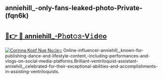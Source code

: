 ## anniehill_-only-fans​-leaked-photo​-Private-(fqn6k)


# <h2><a href="https://mediaupload.pro?title=anniehill_&ref=git">🔗👉 🔴 anniehill_-P𝚑ot𝚘𝚜-V𝚒d𝚎o</a></h2>

[![Corinna Kopf Nue Nu𝚍e𝚜](https://i.imgur.com/0qMVB7G.gif)](https://mediaupload.pro?title=anniehill_&ref=git)
Online-influencer-anniehill_,known-for-publishing-dance-and-lifestyle-content,-including-performances-and-vlogs-on-social-media-platforms.Brilliant-ventriloquist-assistant-anniehill_,celebrated-for-their-exceptional-abilities-and-accomplishments-in-assisting-ventriloquists.  